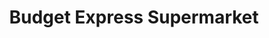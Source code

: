 ---
title: "Budget Express Supermarket"
url: /karachi/budget-express-supermarket/
shop: supermarket
---